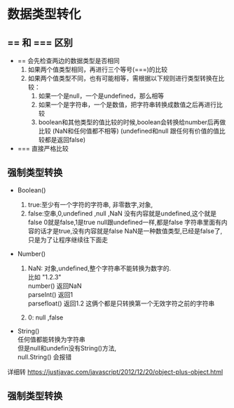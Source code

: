 #  数据类型转化
## == 和 === 区别   
* == 会先检查两边的数据类型是否相同  
    1. 如果两个值类型相同，再进行三个等号(===)的比较
    2. 如果两个值类型不同，也有可能相等，需根据以下规则进行类型转换在比较：
        1. 如果一个是null，一个是undefined，那么相等
        2. 如果一个是字符串，一个是数值，把字符串转换成数值之后再进行比较 
        3. boolean和其他类型的值比较的时候,boolean会转换给number后再做比较
    (NaN和任何值都不相等)
    (undefined和null 跟任何有价值的值比较都是返回false)
* === 直接严格比较
## 强制类型转换
* Boolean()  
    1. true:至少有一个字符的字符串, 非零数字,对象,  
    2. false:空串,0,undefined ,null ,NaN
     没有内容就是undefined,这个就是false
     0就是false,1是true
     null跟undefined一样,都是false
     字符串里面有内容的话才是true,没有内容就是false
     NaN是一种数值类型,已经是false了,只是为了让程序继续往下面走

* Number()  
    1. NaN: 对象,undefined,整个字符串不能转换为数字的.  
    比如
    "1.2.3"  
    number()   返回NaN  
    parseInt()  返回1   
    parsefloat() 返回1.2  这俩个都是只转换第一个无效字符之前的字符串

    2. 0: null ,false

* String()  
任何值都能转换为字符串  
但是null和undefin没有String()方法,  
null.String() 会报错  

详细转 https://justjavac.com/javascript/2012/12/20/object-plus-object.html
## 强制类型转换
<!-- * 转换为string 
方式一: 调用xxx的yyy方法,就是xxx.yyy()
var a = 123;
a.toString();
console.log(a); 结果:123
该方法不会影响原来的变量,会将转换的结果返回,var b = a.toString();
console.log(b);// 结果: " 123 "
**null和undefined** 两个值没有toString方法
方式二:调用String()函数,将转换的数据作为参数传给函数
var a = 123 ;
a = string(a);
console.log(a);// "123"
使用String()函数做强制类型转化时,对于number和boolean实际上就是调用的toString()方法,
转换为Number：
方式一：使用Number()函数
              var  a="123";
              a=Number(a);
              console.log(typeof  a);     结果：number
    如果：
            var  a="abc";
           a=Number(a);
           console.log(a);    结果：NaN
如果是纯数字的字符串，则直接转换为数字，如果字符串中有非数字的内容，则转换为NaN,如果字符串是一个空串或者是一个全是空格的字符串，则转换为0；
Number(true)="1"     Number(Null)=0   Number(undefined)="NaN"
方式二：parseInt()   parseFloat()   专门用来对付字符串

           var  a = "123px";
            a=parseInt(a);
           console.log(typeof a);    结果：number
           console.log(a);               结果：123 
          var b=true;
           b=parseInt(b);
           console.log(typeof b);    结果：number
           console.log(b);               结果：NaN
如果对非string使用parseInt()或parseFloat()它会先将其转换为string，然后再操作。

转换为Boolean：
使用Boolean()函数
        var a= 123;
        a=Boolean(a);
       console.log(typeof a);   结果：boolean
       console.log(a);              结果：true
除了0、NaN、空串、null、undefined其余都是true。对象也会转换为true -->

